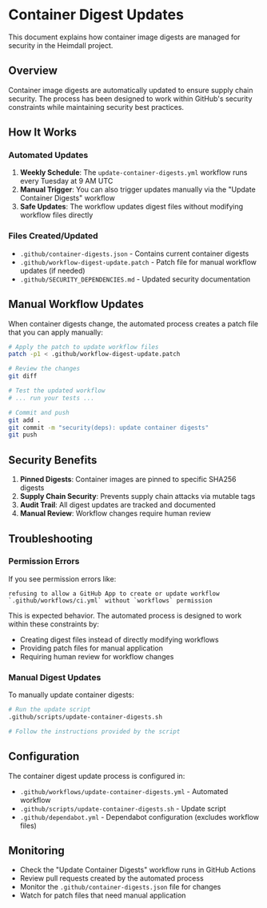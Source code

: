 # Container Digest Updates

This document explains how container image digests are managed for security in the Heimdall project.

## Overview

Container image digests are automatically updated to ensure supply chain security. The process has been designed to work within GitHub's security constraints while maintaining security best practices.

## How It Works

### Automated Updates

1. **Weekly Schedule**: The `update-container-digests.yml` workflow runs every Tuesday at 9 AM UTC
2. **Manual Trigger**: You can also trigger updates manually via the "Update Container Digests" workflow
3. **Safe Updates**: The workflow updates digest files without modifying workflow files directly

### Files Created/Updated

- `.github/container-digests.json` - Contains current container digests
- `.github/workflow-digest-update.patch` - Patch file for manual workflow updates (if needed)
- `.github/SECURITY_DEPENDENCIES.md` - Updated security documentation

## Manual Workflow Updates

When container digests change, the automated process creates a patch file that you can apply manually:

```bash
# Apply the patch to update workflow files
patch -p1 < .github/workflow-digest-update.patch

# Review the changes
git diff

# Test the updated workflow
# ... run your tests ...

# Commit and push
git add .
git commit -m "security(deps): update container digests"
git push
```

## Security Benefits

1. **Pinned Digests**: Container images are pinned to specific SHA256 digests
2. **Supply Chain Security**: Prevents supply chain attacks via mutable tags
3. **Audit Trail**: All digest updates are tracked and documented
4. **Manual Review**: Workflow changes require human review

## Troubleshooting

### Permission Errors

If you see permission errors like:
```
refusing to allow a GitHub App to create or update workflow `.github/workflows/ci.yml` without `workflows` permission
```

This is expected behavior. The automated process is designed to work within these constraints by:
- Creating digest files instead of directly modifying workflows
- Providing patch files for manual application
- Requiring human review for workflow changes

### Manual Digest Updates

To manually update container digests:

```bash
# Run the update script
.github/scripts/update-container-digests.sh

# Follow the instructions provided by the script
```

## Configuration

The container digest update process is configured in:
- `.github/workflows/update-container-digests.yml` - Automated workflow
- `.github/scripts/update-container-digests.sh` - Update script
- `.github/dependabot.yml` - Dependabot configuration (excludes workflow files)

## Monitoring

- Check the "Update Container Digests" workflow runs in GitHub Actions
- Review pull requests created by the automated process
- Monitor the `.github/container-digests.json` file for changes
- Watch for patch files that need manual application 